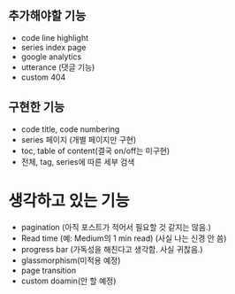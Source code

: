 ##  추가해야할 기능
*   code line highlight
*   series index page
*   google analytics
*   utterance (댓글 기능)
*   custom 404


##  구현한 기능
*   code title, code numbering
*   series 페이지 (개별 페이지만 구현)
*   toc, table of content(결국 on/off는 미구현)
*   전체, tag, series에 따른 세부 검색

#   생각하고 있는 기능
*   pagination (아직 포스트가 적어서 필요할 것 같지는 않음.)
*   Read time (예: Medium의 1 min read) (사실 나는 신경 안 씀)
*   progress bar (가독성을 해친다고 생각함. 사실 귀찮음.)
*   glassmorphism(미적용 예정)
*   page transition
*   custom doamin(안 할 예정)